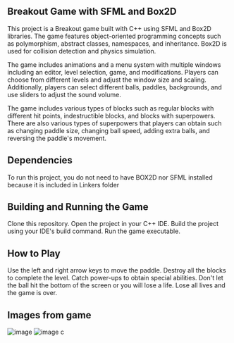 
## Breakout Game with SFML and Box2D
This project is a Breakout game built with C++ using SFML and Box2D libraries. The game features object-oriented programming concepts such as polymorphism, abstract classes, namespaces, and inheritance. Box2D is used for collision detection and physics simulation.

The game includes animations and a menu system with multiple windows including an editor, level selection, game, and modifications. Players can choose from different levels and adjust the window size and scaling. Additionally, players can select different balls, paddles, backgrounds, and use sliders to adjust the sound volume.

The game includes various types of blocks such as regular blocks with different hit points, indestructible blocks, and blocks with superpowers. There are also various types of superpowers that players can obtain such as changing paddle size, changing ball speed, adding extra balls, and reversing the paddle's movement.

## Dependencies
To run this project, you do not need to have BOX2D nor SFML installed because it is included in Linkers folder
## Building and Running the Game
Clone this repository.
Open the project in your C++ IDE.
Build the project using your IDE's build command.
Run the game executable.
## How to Play
Use the left and right arrow keys to move the paddle.
Destroy all the blocks to complete the level.
Catch power-ups to obtain special abilities.
Don't let the ball hit the bottom of the screen or you will lose a life.
Lose all lives and the game is over.

## Images from game
![image](https://user-images.githubusercontent.com/127397482/236650490-6d1485dc-d212-4d3b-b74e-c4f026b8e573.png)
![image](https://user-images.githubusercontent.com/127397482/236650579-282fc063-1ba3-47b8-be30-7113ee2c4588.png)
c
